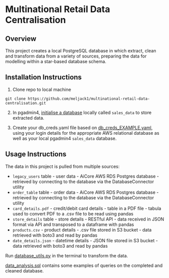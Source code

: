 # Multinational Retail Data Centralisation

## Overview
This project creates a local PostgreSQL database in which extract, clean and transform data from a variety of sources, preparing the data for modelling within a star-based database schema.

## Installation Instructions
1. Clone repo to local machine
```
git clone https://github.com/meljack1/multinational-retail-data-centralisation.git
```
2. In pgadmin4, [initialise a database](https://www.pgadmin.org/docs/pgadmin4/development/database_dialog.html) locally called ```sales_data``` to store extracted data. 

3. Create your db_creds.yaml file based on [db_creds_EXAMPLE.yaml](./db_creds_EXAMPLE.yaml), using your login details for the appropriate AWS relational database as well as your local pgadmin4 ```sales_data``` database.

## Usage Instructions 
The data in this project is pulled from multiple sources:

- ```legacy_users``` table - user data - AiCore AWS RDS Postgres database - retrieved by connecting to the database via the DatabaseConnector utility
- ```order_table``` table - order data - AiCore AWS RDS Postgres database - retrieved by connecting to the database via the DatabaseConnector utility
- ```card_details.pdf``` - credit/debit card details - table in a PDF file - tabula used to convert PDF to a .csv file to be read using pandas
- ```store_details``` table - store details - RESTful API - data received in JSON format via API and transposed to a dataframe with pandas
- ```products.csv``` - product details - .csv file stored in S3 bucket - data retrieved with boto3 and read by pandas
- ```date_details.json``` - datetime details - JSON file stored in S3 bucket - data retrieved with boto3 and read by pandas

Run [database_utils.py](./database_utils.py) in the terminal to transform the data.

[data_analysis.sql](./data_analysis.sql) contains some examples of queries on the completed and cleaned database.
